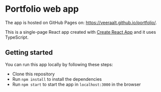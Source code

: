 # Portfolio web app

The app is hosted on GitHub Pages on: https://veeraalt.github.io/portfolio/.

This is a single-page React app created with [Create React App](https://github.com/facebook/create-react-app) and it uses TypeScript.

## Getting started

You can run this app locally by following these steps:
- Clone this repository
- Run `npm install` to install the dependencies
- Run `npm start` to start the app in `localhost:3000` in the browser
